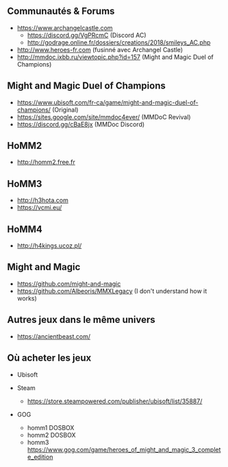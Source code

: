 
Communautés & Forums
---

- https://www.archangelcastle.com
  - https://discord.gg/VgPRcmC (Discord AC)
  - http://godrage.online.fr/dossiers/creations/2018/smileys_AC.php
- http://www.heroes-fr.com (fusinné avec Archangel Castle)
- http://mmdoc.ixbb.ru/viewtopic.php?id=157 (Might and Magic Duel of Champions)

Might and Magic Duel of Champions
---
- https://www.ubisoft.com/fr-ca/game/might-and-magic-duel-of-champions/ (Original)
- https://sites.google.com/site/mmdoc4ever/ (MMDoC Revival)
- https://discord.gg/cBaE8jx (MMDoc Discord)

HoMM2
---
- http://homm2.free.fr

HoMM3
---
- http://h3hota.com
- https://vcmi.eu/

HoMM4
---
- http://h4kings.ucoz.pl/

Might and Magic
---
- https://github.com/might-and-magic
- https://github.com/Albeoris/MMXLegacy (I don't understand how it works)

Autres jeux dans le même univers
---
- https://ancientbeast.com/

Où acheter les jeux
---
- Ubisoft

- Steam
  - https://store.steampowered.com/publisher/ubisoft/list/35887/

- GOG
  - homm1 DOSBOX
  - homm2 DOSBOX
  - homm3 https://www.gog.com/game/heroes_of_might_and_magic_3_complete_edition
